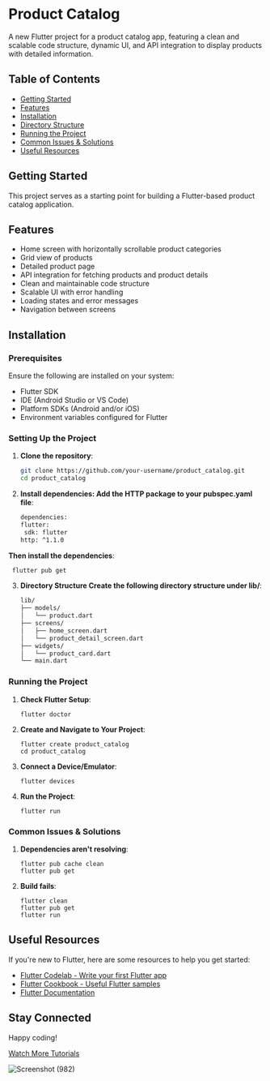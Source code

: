 # Product Catalog

A new Flutter project for a product catalog app, featuring a clean and scalable code structure, dynamic UI, and API integration to display products with detailed information.

## Table of Contents
- [Getting Started](#getting-started)
- [Features](#features)
- [Installation](#installation)
- [Directory Structure](#directory-structure)
- [Running the Project](#running-the-project)
- [Common Issues & Solutions](#common-issues--solutions)
- [Useful Resources](#useful-resources)

## Getting Started

This project serves as a starting point for building a Flutter-based product catalog application.

## Features

- Home screen with horizontally scrollable product categories
- Grid view of products
- Detailed product page
- API integration for fetching products and product details
- Clean and maintainable code structure
- Scalable UI with error handling
- Loading states and error messages
- Navigation between screens

## Installation

### Prerequisites
Ensure the following are installed on your system:
- Flutter SDK
- IDE (Android Studio or VS Code)
- Platform SDKs (Android and/or iOS)
- Environment variables configured for Flutter

### Setting Up the Project

1. **Clone the repository**:
   ```bash
   git clone https://github.com/your-username/product_catalog.git
   cd product_catalog
2. **Install dependencies: Add the HTTP package to your pubspec.yaml file**:
   ```bash
   dependencies:
   flutter:
    sdk: flutter
   http: ^1.1.0
   
  **Then install the dependencies**:
  ```bash
   flutter pub get
```

3. **Directory Structure Create the following directory structure under lib/**:
   ```bash
   lib/
   ├── models/
   │   └── product.dart
   ├── screens/
   │   ├── home_screen.dart
   │   └── product_detail_screen.dart
   ├── widgets/
   │   └── product_card.dart
   └── main.dart

### Running the Project

1. **Check Flutter Setup**:
   ```
   flutter doctor

2. **Create and Navigate to Your Project**:
   ```
   flutter create product_catalog
   cd product_catalog

3. **Connect a Device/Emulator**:
   ```
   flutter devices

4. **Run the Project**:
   ```
   flutter run

### Common Issues & Solutions

1. **Dependencies aren't resolving**:
   ```
   flutter pub cache clean
   flutter pub get

2. **Build fails**:
   ```
   flutter clean
   flutter pub get
   flutter run

## Useful Resources

If you're new to Flutter, here are some resources to help you get started:

- [Flutter Codelab - Write your first Flutter app](https://docs.flutter.dev/get-started/codelab)
- [Flutter Cookbook - Useful Flutter samples](https://docs.flutter.dev/cookbook)
- [Flutter Documentation](https://docs.flutter.dev/)

## Stay Connected

Happy coding!

 [Watch More Tutorials](https://www.youtube.com/@CodeShowLapZ)


![Screenshot (982)](https://github.com/user-attachments/assets/18963e96-84ee-4eff-9de3-34042e8c33ee)


   



   
